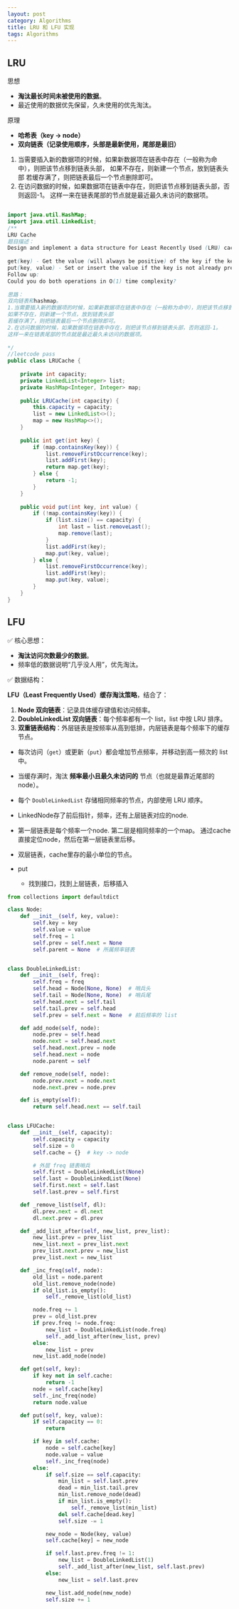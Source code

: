 ```yaml
---
layout: post
category: Algorithms
title: LRU 和 LFU 实现
tags: Algorithms
---
```




## LRU

思想

- **淘汰最长时间未被使用的数据**。
- 最近使用的数据优先保留，久未使用的优先淘汰。



原理

- **哈希表（key → node）**
- **双向链表（记录使用顺序，头部是最新使用，尾部是最旧）**



1. 当需要插入新的数据项的时候，如果新数据项在链表中存在（一般称为命中），则把该节点移到链表头部，
如果不存在，则新建一个节点，放到链表头部
若缓存满了，则把链表最后一个节点删除即可。
2. 在访问数据的时候，如果数据项在链表中存在，则把该节点移到链表头部，否则返回-1。
这样一来在链表尾部的节点就是最近最久未访问的数据项。

```java

import java.util.HashMap;
import java.util.LinkedList;
/**
LRU Cache
题目描述：
Design and implement a data structure for Least Recently Used (LRU) cache. It should support the following operations: get and put.
 
get(key) - Get the value (will always be positive) of the key if the key exists in the cache, otherwise return -1.
put(key, value) - Set or insert the value if the key is not already present. When the cache reached its capacity, it should invalidate the least recently used item before inserting a new item.
Follow up:
Could you do both operations in O(1) time complexity?
 
思路：
双向链表和hashmap。
1.当需要插入新的数据项的时候，如果新数据项在链表中存在（一般称为命中），则把该节点移到链表头部，
如果不存在，则新建一个节点，放到链表头部
若缓存满了，则把链表最后一个节点删除即可。
2.在访问数据的时候，如果数据项在链表中存在，则把该节点移到链表头部，否则返回-1。
这样一来在链表尾部的节点就是最近最久未访问的数据项。
 
*/
//leetcode pass
public class LRUCache {
 
    private int capacity;
    private LinkedList<Integer> list;
    private HashMap<Integer, Integer> map;
     
    public LRUCache(int capacity) {
        this.capacity = capacity;
        list = new LinkedList<>();
        map = new HashMap<>();
    }
     
    public int get(int key) {
        if (map.containsKey(key)) {
            list.removeFirstOccurrence(key);
            list.addFirst(key);
            return map.get(key);
        } else {
            return -1;
        }
    }
     
    public void put(int key, int value) {
        if (!map.containsKey(key)) {
            if (list.size() == capacity) {
                int last = list.removeLast();
                map.remove(last);
            }
            list.addFirst(key);
            map.put(key, value);
        } else {
            list.removeFirstOccurrence(key);
            list.addFirst(key);
            map.put(key, value);
        }
    }
}
```

## LFU

✅ 核心思想：

- **淘汰访问次数最少的数据**。
- 频率低的数据说明“几乎没人用”，优先淘汰。

✅ 数据结构：

 **LFU（Least Frequently Used）缓存淘汰策略**，结合了：

1. **Node 双向链表**：记录具体缓存键值和访问频率。
2. **DoubleLinkedList 双向链表**：每个频率都有一个 list，list 中按 LRU 排序。
3. **双重链表结构**：外层链表是按频率从高到低排，内层链表是每个频率下的缓存节点。



- 每次访问（`get`）或更新（`put`）都会增加节点频率，并移动到高一频次的 list 中。
- 当缓存满时，淘汰 **频率最小且最久未访问的** 节点（也就是最靠近尾部的 node）。
- 每个 `DoubleLinkedList` 存储相同频率的节点，内部使用 LRU 顺序。



- LinkedNode存了前后指针，频率，还有上层链表对应的node. 
- 第一层链表是每个频率一个node. 第二层是相同频率的一个map。 通过cache直接定位node，然后在第一层链表里后移。
- 双层链表，cache里存的最小单位的节点。
- put
  - 找到接口，找到上层链表，后移插入

```python
from collections import defaultdict

class Node:
    def __init__(self, key, value):
        self.key = key
        self.value = value
        self.freq = 1
        self.prev = self.next = None
        self.parent = None  # 所属频率链表


class DoubleLinkedList:
    def __init__(self, freq):
        self.freq = freq
        self.head = Node(None, None)  # 哨兵头
        self.tail = Node(None, None)  # 哨兵尾
        self.head.next = self.tail
        self.tail.prev = self.head
        self.prev = self.next = None  # 前后频率的 list

    def add_node(self, node):
        node.prev = self.head
        node.next = self.head.next
        self.head.next.prev = node
        self.head.next = node
        node.parent = self

    def remove_node(self, node):
        node.prev.next = node.next
        node.next.prev = node.prev

    def is_empty(self):
        return self.head.next == self.tail


class LFUCache:
    def __init__(self, capacity):
        self.capacity = capacity
        self.size = 0
        self.cache = {}  # key -> node

        # 外层 freq 链表哨兵
        self.first = DoubleLinkedList(None)
        self.last = DoubleLinkedList(None)
        self.first.next = self.last
        self.last.prev = self.first

    def _remove_list(self, dl):
        dl.prev.next = dl.next
        dl.next.prev = dl.prev

    def _add_list_after(self, new_list, prev_list):
        new_list.prev = prev_list
        new_list.next = prev_list.next
        prev_list.next.prev = new_list
        prev_list.next = new_list

    def _inc_freq(self, node):
        old_list = node.parent
        old_list.remove_node(node)
        if old_list.is_empty():
            self._remove_list(old_list)

        node.freq += 1
        prev = old_list.prev
        if prev.freq != node.freq:
            new_list = DoubleLinkedList(node.freq)
            self._add_list_after(new_list, prev)
        else:
            new_list = prev
        new_list.add_node(node)

    def get(self, key):
        if key not in self.cache:
            return -1
        node = self.cache[key]
        self._inc_freq(node)
        return node.value

    def put(self, key, value):
        if self.capacity == 0:
            return

        if key in self.cache:
            node = self.cache[key]
            node.value = value
            self._inc_freq(node)
        else:
            if self.size == self.capacity:
                min_list = self.last.prev
                dead = min_list.tail.prev
                min_list.remove_node(dead)
                if min_list.is_empty():
                    self._remove_list(min_list)
                del self.cache[dead.key]
                self.size -= 1

            new_node = Node(key, value)
            self.cache[key] = new_node

            if self.last.prev.freq != 1:
                new_list = DoubleLinkedList(1)
                self._add_list_after(new_list, self.last.prev)
            else:
                new_list = self.last.prev

            new_list.add_node(new_node)
            self.size += 1

```

